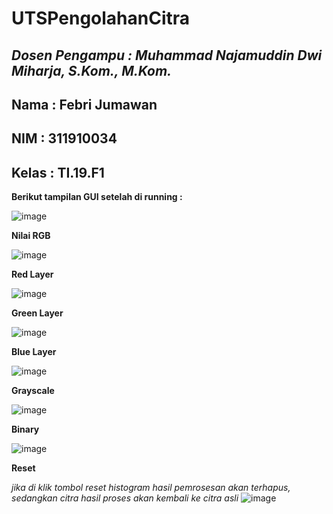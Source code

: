 # UTSPengolahanCitra
***Dosen Pengampu : Muhammad Najamuddin Dwi Miharja, S.Kom., M.Kom.***
---

Nama : Febri Jumawan
--
NIM : 311910034
--
Kelas : TI.19.F1
--
**Berikut tampilan GUI setelah di running :**

![image](https://user-images.githubusercontent.com/57055098/117522242-6fe6e180-afdc-11eb-8d01-f2744f637d3d.png)

**Nilai RGB**

![image](https://user-images.githubusercontent.com/57055098/117522290-ac1a4200-afdc-11eb-9e14-42b41ecb282d.png)

**Red Layer**

![image](https://user-images.githubusercontent.com/57055098/117522309-ceac5b00-afdc-11eb-9d17-69d512f5c412.png)

**Green Layer**

![image](https://user-images.githubusercontent.com/57055098/117522323-e2f05800-afdc-11eb-8834-07c8049d33a7.png)

**Blue Layer**

![image](https://user-images.githubusercontent.com/57055098/117522336-fa2f4580-afdc-11eb-98e4-a8a1d2172b2e.png)

**Grayscale**

![image](https://user-images.githubusercontent.com/57055098/117522351-0ca97f00-afdd-11eb-8fbd-3c189877fda2.png)

**Binary**

![image](https://user-images.githubusercontent.com/57055098/117522358-19c66e00-afdd-11eb-83be-679cdfcda06e.png)

**Reset**

*jika di klik tombol reset histogram hasil pemrosesan akan terhapus, sedangkan citra hasil proses akan kembali ke citra asli*
![image](https://user-images.githubusercontent.com/57055098/117522405-5eeaa000-afdd-11eb-8bbd-2ab0e3614cf2.png)
